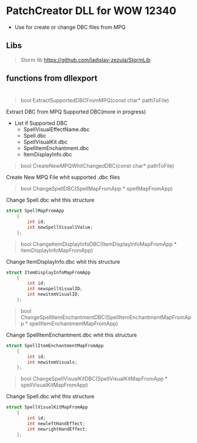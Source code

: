 # PatchCreator DLL for WOW 12340
- Use for create or change DBC files from MPQ
## Libs
>Storm lib https://github.com/ladislav-zezula/StormLib
## functions from dllexport
#
>bool ExtractSupportedDBCFromMPQ(const char* pathToFile)

Extract DBC from MPQ Supported DBC(more in progress)

- List if Supported DBC
    - SpellVisualEffectName.dbc
    - Spell.dbc
    - SpellVisualKit.dbc
    - SpellItemEnchantment.dbc
    - ItemDisplayInfo.dbc

>bool CreateNewMPQWhitChangedDBC(const char* pathToFile)

Create New MPQ File whit supported .dbc files

>bool ChangeSpellDBC(SpellMapFromApp * spellMapFromApp)

Change Spell.dbc whit this structure
```cpp
struct SpellMapFromApp
    {
        int id;
        int newSpellVisual1Value;
    };
```

>bool ChangeItemDisplayInfoDBC(ItemDisplayInfoMapFromApp * itemDisplayInfoMapFromApp)


Change ItemDisplayInfo.dbc whit this structure
```cpp
struct ItemDisplayInfoMapFromApp
    {
        int id;
        int newspellVisualID;
        int newitemVisualID;
    };
```

> bool ChangeSpellItemEnchantmentDBC(SpellItemEnchantmentMapFromApp * spellItemEnchantmentMapFromApp)

Change SpellItemEnchantment.dbc whit this structure
```cpp
struct SpellItemEnchantmentMapFromApp 
    {
        int id;
        int newitemVisuals;
    };
```

>bool ChangeSpellVisualKitDBC(SpellVisualKitMapFromApp * spellVisualKitMapFromApp)


Change Spell.dbc whit this structure
```cpp
struct SpellVisualKitMapFromApp
    {
        int id;
        int newleftHandEffect;
        int newrightHandEffect;
    };
```
